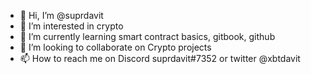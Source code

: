 - 👋 Hi, I’m @suprdavit
- 👀 I’m interested in crypto 
- 🌱 I’m currently learning smart contract basics, gitbook, github
- 💞️ I’m looking to collaborate on Crypto projects
- 📫 How to reach me on Discord suprdavit#7352 or twitter @xbtdavit
